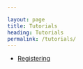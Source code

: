 ```yaml
---

layout: page
title: Tutorials
heading: Tutorials
permalink: /tutorials/
---
```



 - [Registering](/tutorials/registering.md)
